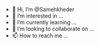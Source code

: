 - 👋 Hi, I’m @Samehkheder
- 👀 I’m interested in ...
- 🌱 I’m currently learning ...
- 💞️ I’m looking to collaborate on ...
- 📫 How to reach me ...

<!---
Samehkheder/Samehkheder is a ✨ special ✨ repository because its `README.md` (this file) appears on your GitHub profile.
You can click the Preview link to take a look at your changes.
--->
